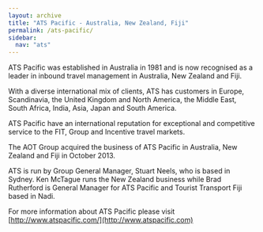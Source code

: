 ```yaml
---
layout: archive
title: "ATS Pacific - Australia, New Zealand, Fiji"
permalink: /ats-pacific/
sidebar:
  nav: "ats"
---
```


ATS Pacific was established in Australia in 1981 and is now recognised as a leader in inbound travel management in Australia, New Zealand and Fiji. 

With a diverse international mix of clients, ATS has customers in Europe, Scandinavia, the United Kingdom and North America, the Middle East, South Africa, India, Asia, Japan and South America.

ATS Pacific have an international reputation for exceptional and competitive service to the FIT, Group and Incentive travel markets.

The AOT Group acquired the business of ATS Pacific in Australia, New Zealand and Fiji in October 2013. 

ATS is run by Group General Manager, Stuart Neels, who is based in Sydney. Ken McTague runs the New Zealand business while Brad Rutherford is General Manager for ATS Pacific and Tourist Transport Fiji based in Nadi.

For more information about ATS Pacific please visit [http://www.atspacific.com/](http://www.atspacific.com)
 
 

 
